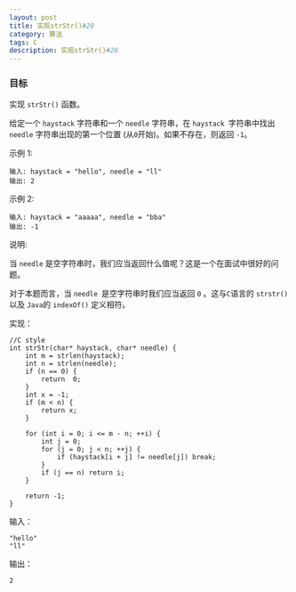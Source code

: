 ```yaml
---
layout: post
title: 实现strStr()#28
category: 算法
tags: C
description: 实现strStr()#28
--- 
```

### 目标
实现 `strStr()` 函数。

给定一个 `haystack` 字符串和一个 `needle` 字符串，在 `haystack `字符串中找出 `needle` 字符串出现的第一个位置 (从`0`开始)。如果不存在，则返回  `-1`。

示例 1:

	输入: haystack = "hello", needle = "ll"
	输出: 2
示例 2:

	输入: haystack = "aaaaa", needle = "bba"
	输出: -1
说明:

当 `needle` 是空字符串时，我们应当返回什么值呢？这是一个在面试中很好的问题。

对于本题而言，当 `needle `是空字符串时我们应当返回 `0` 。这与`C`语言的 `strstr()` 以及 `Java`的 `indexOf()` 定义相符。



实现：

	//C style
	int strStr(char* haystack, char* needle) {
	    int m = strlen(haystack);
	    int n = strlen(needle);
	    if (n == 0) {
	        return  0;
	    }
	    int x = -1;
	    if (m < n) {
	        return x;
	    }
	    
	    for (int i = 0; i <= m - n; ++i) {
	        int j = 0;
	        for (j = 0; j < n; ++j) {
	            if (haystack[i + j] != needle[j]) break;
	        }
	        if (j == n) return i;
	    }
	
	    return -1;
	}
输入：
	
	"hello"
	"ll"

输出：

	2
